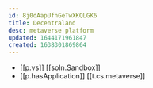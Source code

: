 ```yaml
---
id: 8j0dAapUfnGeTwXKQLGK6
title: Decentraland
desc: metaverse platform
updated: 1644171961847
created: 1638301869864
---
```



- [[p.vs]] [[soln.Sandbox]]
- [[p.hasApplication]] [[t.cs.metaverse]]

